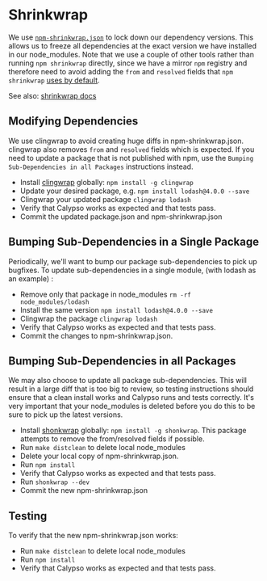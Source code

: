 Shrinkwrap
============
We use
[`npm-shrinkwrap.json`](https://github.com/Automattic/wp-calypso/blob/master/npm-shrinkwrap.json)
to lock down our dependency versions. This allows us to freeze all dependencies at the
exact version we have installed in our node_modules. Note that we use a couple of other
tools rather than running `npm shrinkwrap` directly, since we have a mirror `npm` registry
and therefore need to avoid adding the `from` and `resolved` fields that `npm shrinkwrap`
[uses by default](https://github.com/npm/npm/issues/6444).

See also: [shrinkwrap docs](https://docs.npmjs.com/cli/shrinkwrap)

## Modifying Dependencies

We use clingwrap to avoid creating huge diffs in npm-shrinkwrap.json. clingwrap also removes
`from` and `resolved` fields which is expected. If you need to update a package that is not published with npm, 
use the `Bumping Sub-Dependencies in all Packages` instructions instead.

- Install [clingwrap](https://github.com/goodeggs/clingwrap) globally: `npm install -g clingwrap`
- Update your desired package, e.g. `npm install lodash@4.0.0 --save`
- Clingwrap your updated package `clingwrap lodash`
- Verify that Calypso works as expected and that tests pass.
- Commit the updated package.json and npm-shrinkwrap.json

## Bumping Sub-Dependencies in a Single Package

Periodically, we'll want to bump our package sub-dependencies to pick up bugfixes.  To update sub-dependencies in a 
single module, (with lodash as an example) :

- Remove only that package in node_modules `rm -rf node_modules/lodash`
- Install the same version `npm install lodash@4.0.0 --save`
- Clingwrap the package `clingwrap lodash`
- Verify that Calypso works as expected and that tests pass.
- Commit the changes to npm-shrinkwrap.json.

## Bumping Sub-Dependencies in all Packages

We may also choose to update all package sub-dependencies. This will result in a large diff that is too big to review, 
so testing instructions should ensure that a clean install works and Calypso runs and tests correctly. It's very 
important that your node_modules is deleted before you do this to be sure to pick up the latest versions.

- Install [shonkwrap](https://github.com/skybet/shonkwrap) globally: `npm install -g shonkwrap`. This package attempts
to remove the from/resolved fields if possible.
- Run `make distclean` to delete local node_modules
- Delete your local copy of npm-shrinkwrap.json.
- Run `npm install`
- Verify that Calypso works as expected and that tests pass.
- Run `shonkwrap --dev`
- Commit the new npm-shrinkwrap.json

## Testing

To verify that the new npm-shrinkwrap.json works:

- Run `make distclean` to delete local node_modules
- Run `npm install`
- Verify that Calypso works as expected and that tests pass.
